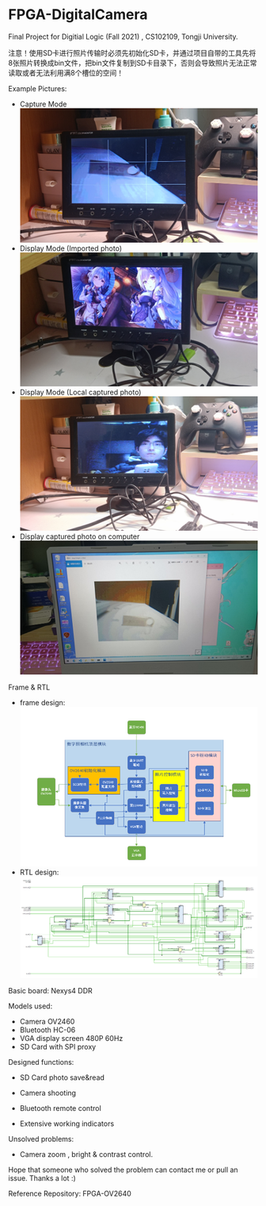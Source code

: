 # FPGA-DigitalCamera
Final Project for Digitial Logic (Fall 2021) , CS102109, Tongji University.

注意！使用SD卡进行照片传输时必须先初始化SD卡，并通过项目自带的工具先将8张照片转换成bin文件，把bin文件复制到SD卡目录下，否则会导致照片无法正常读取或者无法利用满8个槽位的空间！

Example Pictures:
- Capture Mode
![拍摄模式](demo/拍摄模式.jpg)
- Display Mode (Imported photo)
![电脑照片输入](demo/电脑照片输入.jpg)
- Display Mode (Local captured photo)
![拍摄照片显示](demo/拍摄照片显示.jpg)
- Display captured photo on computer
![照片给电脑显示](demo/照片给电脑显示.jpg)

Frame & RTL
- frame design:
![frame](demo/frame.png)
- RTL design:
![rtl](demo/rtl.png)

Basic board: Nexys4 DDR

Models used:

- Camera OV2460
- Bluetooth HC-06
- VGA display screen 480P 60Hz
- SD Card with SPI proxy

Designed functions:

- SD Card photo save&read
- Camera shooting

- Bluetooth remote control
- Extensive working indicators

Unsolved problems:

- Camera zoom , bright & contrast control.

Hope that someone who solved the problem can contact me or pull an issue. Thanks a lot :)

Reference Repository: <a herf="https://github.com/lllbbbyyy/FPGA-OV2640">FPGA-OV2640 </a>
